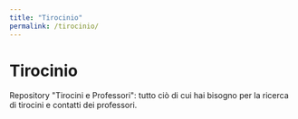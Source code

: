 ```yaml
---
title: "Tirocinio"
permalink: /tirocinio/
---
```



# Tirocinio
Repository "Tirocini e Professori": tutto ciò di cui hai bisogno per la ricerca di tirocini e contatti dei professori.


